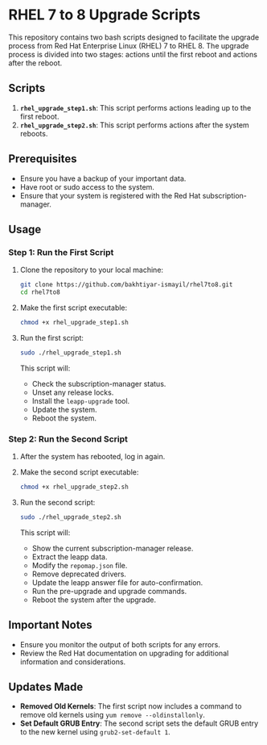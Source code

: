 
# RHEL 7 to 8 Upgrade Scripts

This repository contains two bash scripts designed to facilitate the upgrade process from Red Hat Enterprise Linux (RHEL) 7 to RHEL 8. The upgrade process is divided into two stages: actions until the first reboot and actions after the reboot.

## Scripts

1. **`rhel_upgrade_step1.sh`**: This script performs actions leading up to the first reboot.
2. **`rhel_upgrade_step2.sh`**: This script performs actions after the system reboots.

## Prerequisites

- Ensure you have a backup of your important data.
- Have root or sudo access to the system.
- Ensure that your system is registered with the Red Hat subscription-manager.

## Usage

### Step 1: Run the First Script

1. Clone the repository to your local machine:

   ```bash
   git clone https://github.com/bakhtiyar-ismayil/rhel7to8.git
   cd rhel7to8
   ```

2. Make the first script executable:

   ```bash
   chmod +x rhel_upgrade_step1.sh
   ```

3. Run the first script:

   ```bash
   sudo ./rhel_upgrade_step1.sh
   ```

   This script will:
   - Check the subscription-manager status.
   - Unset any release locks.
   - Install the `leapp-upgrade` tool.
   - Update the system.
   - Reboot the system.

### Step 2: Run the Second Script

1. After the system has rebooted, log in again.

2. Make the second script executable:

   ```bash
   chmod +x rhel_upgrade_step2.sh
   ```

3. Run the second script:

   ```bash
   sudo ./rhel_upgrade_step2.sh
   ```

   This script will:
   - Show the current subscription-manager release.
   - Extract the leapp data.
   - Modify the `repomap.json` file.
   - Remove deprecated drivers.
   - Update the leapp answer file for auto-confirmation.
   - Run the pre-upgrade and upgrade commands.
   - Reboot the system after the upgrade.

## Important Notes

- Ensure you monitor the output of both scripts for any errors.
- Review the Red Hat documentation on upgrading for additional information and considerations.

## Updates Made

- **Removed Old Kernels**: The first script now includes a command to remove old kernels using `yum remove --oldinstallonly`.
- **Set Default GRUB Entry**: The second script sets the default GRUB entry to the new kernel using `grub2-set-default 1`.

